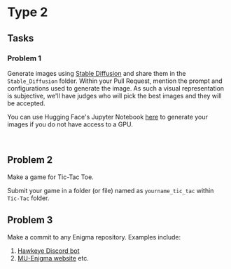 # Type 2
## Tasks

### Problem 1
Generate images using [Stable Diffusion](https://en.wikipedia.org/wiki/Stable_Diffusion) and share them in the `Stable_Diffusion` folder.
Within your Pull Request, mention the prompt and configurations used to generate the image. As such a visual representation is subjective,
we'll have judges who will pick the best images and they will be accepted.

You can use Hugging Face's Jupyter Notebook [here](https://colab.research.google.com/github/huggingface/notebooks/blob/main/diffusers/stable_diffusion.ipynb)
to generate your images if you do not have access to a GPU.

<br>

## Problem 2
Make a game for Tic-Tac Toe. 

Submit your game in a folder (or file) named as `yourname_tic_tac` within `Tic-Tac` folder.

## Problem 3
Make a commit to any Enigma repository. Examples include:
1. [Hawkeye Discord bot](https://github.com/MU-Enigma/Hawkeye)
2. [MU-Enigma website](https://github.com/MU-Enigma/MU-Enigma.github.io)
etc.
